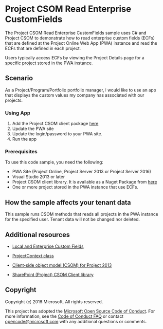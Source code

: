 # Project CSOM Read Enterprise CustomFields

The Project CSOM Read Enterprise CustomFields sample uses C# and Project CSOM to demonstrate how to read enterprise custom fields (ECFs) that are defined at the Project Online Web App (PWA) instance and read the ECFs that are defined in each project.

Users typically access ECFs by viewing the Project Details page for a specific project stored in the PWA instance.  

## Scenario

As a Project/Program/Portfolio portfolio manager, I would like to use an app that displays the custom values my company has associated with our projects.


### Using App

1.	Add the Project CSOM client package [here](https://www.nuget.org/packages/Microsoft.SharePointOnline.CSOM/)
2.	Update the PWA site
3.	Update the login/password to your PWA site.
4.	Run the app

### Prerequisites
To use this code sample, you need the following:

* PWA Site (Project Online, Project Server 2013 or Project Server 2016)
* Visual Studio 2013 or later 
* Project CSOM client library.  It is available as a Nuget Package from [here](https://www.nuget.org/packages/Microsoft.SharePointOnline.CSOM/)
* One or more project stored in the PWA instance that use ECFs.


## How the sample affects your tenant data
This sample runs CSOM methods that reads all projects in the PWA instance for the specified user. Tenant data will not be changed nor deleted.

## Additional resources
* [Local and Enterprise Custom Fields](https://msdn.microsoft.com/en-us/library/office/ms447495(v=office.14).aspx)

* [ProjectContext class](https://msdn.microsoft.com/en-us/library/office/microsoft.projectserver.client.projectcontext_di_pj14mref.aspx)

* [Client-side object model (CSOM) for Project 2013](https://aka.ms/project-csom-docs)

* [SharePoint (Project) CSOM Client library](https://www.nuget.org/packages/Microsoft.SharePointOnline.CSOM/)

## Copyright

Copyright (c) 2016 Microsoft. All rights reserved.



This project has adopted the [Microsoft Open Source Code of Conduct](https://opensource.microsoft.com/codeofconduct/). For more information, see the [Code of Conduct FAQ](https://opensource.microsoft.com/codeofconduct/faq/) or contact [opencode@microsoft.com](mailto:opencode@microsoft.com) with any additional questions or comments.
